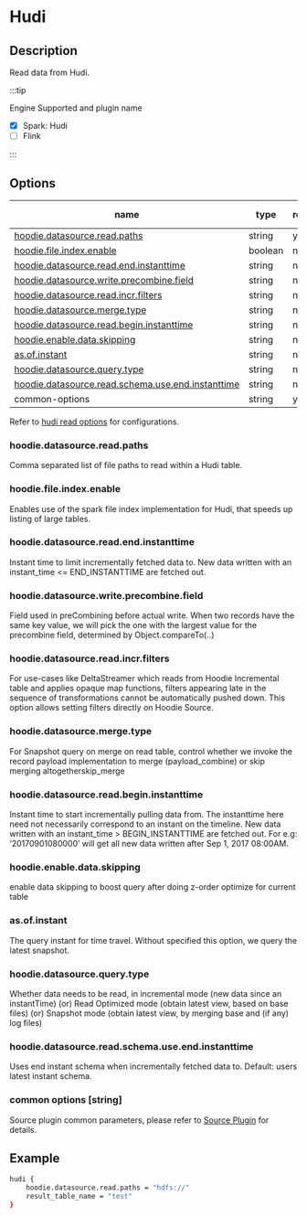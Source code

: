 # Hudi

## Description

Read data from Hudi.

:::tip

Engine Supported and plugin name

* [x] Spark: Hudi
* [ ] Flink

:::

## Options

| name           | type   | required | default value |
| -------------- | ------ | -------- | ------------- |
| [hoodie.datasource.read.paths](#hoodiedatasourcereadpaths) | string | yes      | -             |
| [hoodie.file.index.enable](#hoodiefileindexenable)  | boolean | no      | -             |
| [hoodie.datasource.read.end.instanttime](#hoodiedatasourcereadendinstanttime)          | string | no      | -             |
| [hoodie.datasource.write.precombine.field](#hoodiedatasourcewriteprecombinefield)            | string | no      | -             |
| [hoodie.datasource.read.incr.filters](#hoodiedatasourcereadincrfilters)       | string | no      | -             |
| [hoodie.datasource.merge.type](#hoodiedatasourcemergetype)  | string | no      | -             |
| [hoodie.datasource.read.begin.instanttime](#hoodiedatasourcereadbegininstanttime)            | string | no      | -             |
| [hoodie.enable.data.skipping](#hoodieenabledataskipping)   | string | no      | -             |
| [as.of.instant](#asofinstant)    | string | no      | -             |
| [hoodie.datasource.query.type](#hoodiedatasourcequerytype)         | string | no      | -             |
| [hoodie.datasource.read.schema.use.end.instanttime](#hoodiedatasourcereadschemauseendinstanttime)      | string | no      | -             |
| common-options             | string | yes      | -             |

Refer to [hudi read options](https://hudi.apache.org/docs/configurations/#Read-Options) for configurations.

### hoodie.datasource.read.paths

Comma separated list of file paths to read within a Hudi table.

### hoodie.file.index.enable
Enables use of the spark file index implementation for Hudi, that speeds up listing of large tables.

### hoodie.datasource.read.end.instanttime
Instant time to limit incrementally fetched data to. New data written with an instant_time <= END_INSTANTTIME are fetched out.

### hoodie.datasource.write.precombine.field
Field used in preCombining before actual write. When two records have the same key value, we will pick the one with the largest value for the precombine field, determined by Object.compareTo(..)

### hoodie.datasource.read.incr.filters
For use-cases like DeltaStreamer which reads from Hoodie Incremental table and applies opaque map functions, filters appearing late in the sequence of transformations cannot be automatically pushed down. This option allows setting filters directly on Hoodie Source.

### hoodie.datasource.merge.type
For Snapshot query on merge on read table, control whether we invoke the record payload implementation to merge (payload_combine) or skip merging altogetherskip_merge

### hoodie.datasource.read.begin.instanttime
Instant time to start incrementally pulling data from. The instanttime here need not necessarily correspond to an instant on the timeline. New data written with an instant_time > BEGIN_INSTANTTIME are fetched out. For e.g: ‘20170901080000’ will get all new data written after Sep 1, 2017 08:00AM.

### hoodie.enable.data.skipping
enable data skipping to boost query after doing z-order optimize for current table

### as.of.instant
The query instant for time travel. Without specified this option, we query the latest snapshot.

### hoodie.datasource.query.type
Whether data needs to be read, in incremental mode (new data since an instantTime) (or) Read Optimized mode (obtain latest view, based on base files) (or) Snapshot mode (obtain latest view, by merging base and (if any) log files)

### hoodie.datasource.read.schema.use.end.instanttime
Uses end instant schema when incrementally fetched data to. Default: users latest instant schema.

### common options [string]
Source plugin common parameters, please refer to [Source Plugin](common-options.mdx) for details.

## Example

```bash
hudi {
    hoodie.datasource.read.paths = "hdfs://"
    result_table_name = "test"
}
```


